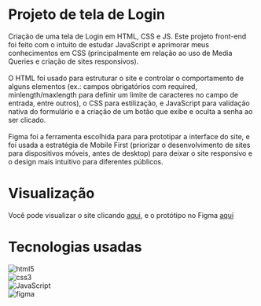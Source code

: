 # Projeto de tela de Login
 Criação de uma tela de Login em HTML, CSS e JS. Este projeto front-end foi feito com o intuito de estudar JavaScript e aprimorar meus conhecimentos em CSS (principalmente em relação ao uso de Media Queries e criação de sites responsivos). <br> <br>
 O HTML foi usado para estruturar o site e controlar o comportamento de alguns elementos (ex.: campos obrigatórios com required, minlength/maxlength para definir um limite de caracteres no campo de entrada, entre outros), o CSS para estilização, e JavaScript para validação nativa do formulário e a criação de um botão que exibe e oculta a senha ao ser clicado. <br> <br>
Figma foi a ferramenta escolhida para para prototipar a interface do site, e foi usada a estratégia de Mobile First (priorizar o desenvolvimento de sites para dispositivos móveis, antes de desktop) para deixar o site responsivo e o design mais intuitivo para diferentes públicos.

# Visualização

<p>
  
  Você pode visualizar o site clicando [aqui](https://login-nine-red.vercel.app/?fbclid=IwAR1a6ZS6EuXpsC03hf0C71sQ6IEJVwTIOc06KhojF2_w8M1SKbc3yoBFs4U), e o protótipo no Figma [aqui](https://www.figma.com/file/kSGK9o9s6YdB0nfhsNFgmq/Prototipo?type=design&node-id=0%3A1&mode=design&t=Lb9FlInCNKcaIDiJ-1)
  
</p>

# Tecnologias usadas

<p align="center">
 
  <img src="https://img.shields.io/badge/HTML5-E34F26?style=for-the-badge&logo=html5&logoColor=white" alt="html5"> <br>
  <img src="https://img.shields.io/badge/CSS3-1572B6?style=for-the-badge&logo=css3&logoColor=white" alt="css3"> <br>
  <img src="https://img.shields.io/badge/JavaScript-F7DF1E?style=for-the-badge&logo=javascript&logoColor=black" alt="JavaScript"> <br>
  <img src="https://img.shields.io/badge/Figma-F24E1E?style=for-the-badge&logo=figma&logoColor=white" alt="figma">
</p>
